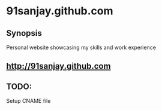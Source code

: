 # 91sanjay.github.com

## Synopsis
Personal website showcasing my skills and work experience

## http://91sanjay.github.com

## TODO:
Setup CNAME file